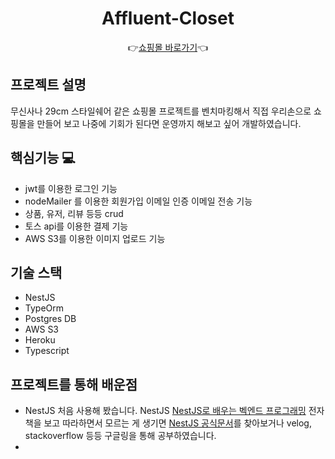 <div align = "center">

  # Affluent-Closet
  
  👉<a href="https://affluent-closet.netlify.app/">쇼핑몰 바로가기</a>👈
 
</div>

## 프로젝트 설명

무신사나 29cm 스타일쉐어 같은 쇼핑몰 프로젝트를 벤치마킹해서 직접 우리손으로 쇼핑몰을 만들어 보고 나중에 
기회가 된다면 운영까지 해보고 싶어 개발하였습니다.


## 핵심기능 💻

* jwt를 이용한 로그인 기능
* nodeMailer 를 이용한 회원가입 이메일 인증 이메일 전송 기능
* 상품, 유저, 리뷰 등등 crud
* 토스 api를 이용한 결제 기능
* AWS S3를 이용한 이미지 업로드 기능


## 기술 스택

* NestJS
* TypeOrm
* Postgres DB
* AWS S3
* Heroku
* Typescript

## 프로젝트를 통해 배운점

* NestJS 처음 사용해 봤습니다. NestJS <a href="https://wikidocs.net/book/7059">NestJS로 배우는 벡엔드 프로그래밍</a> 전자책을 보고 따라하면서 모르는 게 생기면 <a href="https://docs.nestjs.com/">NestJS 공식문서</a>를 찾아보거나 velog, stackoverflow 등등 구글링을 통해 공부하였습니다.
* 

